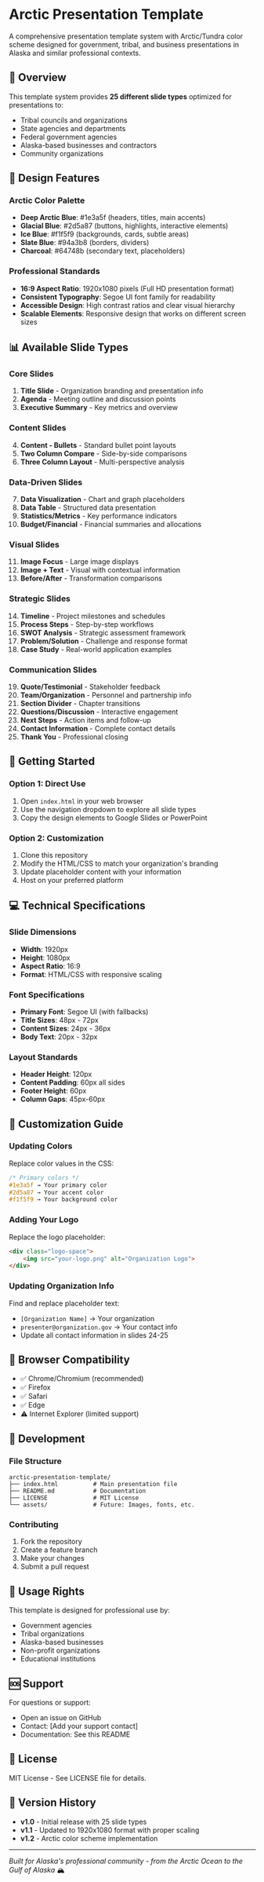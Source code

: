 # Arctic Presentation Template

A comprehensive presentation template system with Arctic/Tundra color scheme designed for government, tribal, and business presentations in Alaska and similar professional contexts.

## 🎯 Overview

This template system provides **25 different slide types** optimized for presentations to:
- Tribal councils and organizations
- State agencies and departments
- Federal government agencies
- Alaska-based businesses and contractors
- Community organizations

## 🎨 Design Features

### Arctic Color Palette
- **Deep Arctic Blue**: #1e3a5f (headers, titles, main accents)
- **Glacial Blue**: #2d5a87 (buttons, highlights, interactive elements)  
- **Ice Blue**: #f1f5f9 (backgrounds, cards, subtle areas)
- **Slate Blue**: #94a3b8 (borders, dividers)
- **Charcoal**: #64748b (secondary text, placeholders)

### Professional Standards
- **16:9 Aspect Ratio**: 1920x1080 pixels (Full HD presentation format)
- **Consistent Typography**: Segoe UI font family for readability
- **Accessible Design**: High contrast ratios and clear visual hierarchy
- **Scalable Elements**: Responsive design that works on different screen sizes

## 📊 Available Slide Types

### Core Slides
1. **Title Slide** - Organization branding and presentation info
2. **Agenda** - Meeting outline and discussion points
3. **Executive Summary** - Key metrics and overview

### Content Slides
4. **Content - Bullets** - Standard bullet point layouts
5. **Two Column Compare** - Side-by-side comparisons
6. **Three Column Layout** - Multi-perspective analysis

### Data-Driven Slides
7. **Data Visualization** - Chart and graph placeholders
8. **Data Table** - Structured data presentation
9. **Statistics/Metrics** - Key performance indicators
10. **Budget/Financial** - Financial summaries and allocations

### Visual Slides
11. **Image Focus** - Large image displays
12. **Image + Text** - Visual with contextual information
13. **Before/After** - Transformation comparisons

### Strategic Slides
14. **Timeline** - Project milestones and schedules
15. **Process Steps** - Step-by-step workflows
16. **SWOT Analysis** - Strategic assessment framework
17. **Problem/Solution** - Challenge and response format
18. **Case Study** - Real-world application examples

### Communication Slides
19. **Quote/Testimonial** - Stakeholder feedback
20. **Team/Organization** - Personnel and partnership info
21. **Section Divider** - Chapter transitions
22. **Questions/Discussion** - Interactive engagement
23. **Next Steps** - Action items and follow-up
24. **Contact Information** - Complete contact details
25. **Thank You** - Professional closing

## 🚀 Getting Started

### Option 1: Direct Use
1. Open `index.html` in your web browser
2. Use the navigation dropdown to explore all slide types
3. Copy the design elements to Google Slides or PowerPoint

### Option 2: Customization
1. Clone this repository
2. Modify the HTML/CSS to match your organization's branding
3. Update placeholder content with your information
4. Host on your preferred platform

## 💻 Technical Specifications

### Slide Dimensions
- **Width**: 1920px
- **Height**: 1080px  
- **Aspect Ratio**: 16:9
- **Format**: HTML/CSS with responsive scaling

### Font Specifications
- **Primary Font**: Segoe UI (with fallbacks)
- **Title Sizes**: 48px - 72px
- **Content Sizes**: 24px - 36px
- **Body Text**: 20px - 32px

### Layout Standards
- **Header Height**: 120px
- **Content Padding**: 60px all sides
- **Footer Height**: 60px
- **Column Gaps**: 45px-60px

## 🎨 Customization Guide

### Updating Colors
Replace color values in the CSS:
```css
/* Primary colors */
#1e3a5f → Your primary color
#2d5a87 → Your accent color
#f1f5f9 → Your background color
```

### Adding Your Logo
Replace the logo placeholder:
```html
<div class="logo-space">
    <img src="your-logo.png" alt="Organization Logo">
</div>
```

### Updating Organization Info
Find and replace placeholder text:
- `[Organization Name]` → Your organization
- `presenter@organization.gov` → Your contact info
- Update all contact information in slides 24-25

## 📱 Browser Compatibility

- ✅ Chrome/Chromium (recommended)
- ✅ Firefox
- ✅ Safari
- ✅ Edge
- ⚠️ Internet Explorer (limited support)

## 🔧 Development

### File Structure
```
arctic-presentation-template/
├── index.html          # Main presentation file
├── README.md           # Documentation
├── LICENSE             # MIT License
└── assets/             # Future: Images, fonts, etc.
```

### Contributing
1. Fork the repository
2. Create a feature branch
3. Make your changes
4. Submit a pull request

## 📄 Usage Rights

This template is designed for professional use by:
- Government agencies
- Tribal organizations  
- Alaska-based businesses
- Non-profit organizations
- Educational institutions

## 🆘 Support

For questions or support:
- Open an issue on GitHub
- Contact: [Add your support contact]
- Documentation: See this README

## 📝 License

MIT License - See LICENSE file for details.

## 🔄 Version History

- **v1.0** - Initial release with 25 slide types
- **v1.1** - Updated to 1920x1080 format with proper scaling
- **v1.2** - Arctic color scheme implementation

---

*Built for Alaska's professional community - from the Arctic Ocean to the Gulf of Alaska* 🏔️